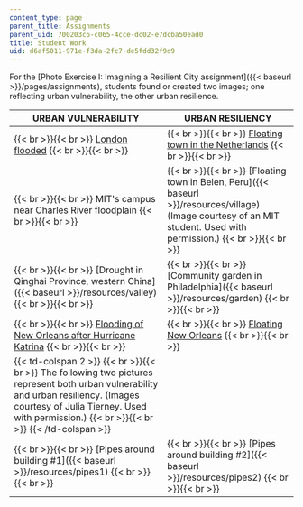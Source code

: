 ```yaml
---
content_type: page
parent_title: Assignments
parent_uid: 700203c6-c065-4cce-dc02-e7dcba50ead0
title: Student Work
uid: d6af5011-971e-f3da-2fc7-de5fdd32f9d9
---
```


For the [Photo Exercise I: Imagining a Resilient City assignment]({{< baseurl >}}/pages/assignments), students found or created two images; one reflecting urban vulnerability, the other urban resilience.

| URBAN VULNERABILITY | URBAN RESILIENCY |
| --- | --- |
|  {{< br >}}{{< br >}} [London flooded](http://news.bbc.co.uk/2/shared/spl/hi/pop_ups/07/uk_enl_1185603003/html/1.stm) {{< br >}}{{< br >}}  |  {{< br >}}{{< br >}} [Floating town in the Netherlands](https://www.technologyreview.com/2007/07/01/224741/saving-holland/) {{< br >}}{{< br >}}  |
|  {{< br >}}{{< br >}} MIT's campus near Charles River floodplain {{< br >}}{{< br >}}  |  {{< br >}}{{< br >}} [Floating town in Belen, Peru]({{< baseurl >}}/resources/village) (Image courtesy of an MIT student. Used with permission.) {{< br >}}{{< br >}}  |
|  {{< br >}}{{< br >}} [Drought in Qinghai Province, western China]({{< baseurl >}}/resources/valley) {{< br >}}{{< br >}}  |  {{< br >}}{{< br >}} [Community garden in Philadelphia]({{< baseurl >}}/resources/garden) {{< br >}}{{< br >}}  |
|  {{< br >}}{{< br >}} [Flooding of New Orleans after Hurricane Katrina](http://2.bp.blogspot.com/_IX8poG1JX9c/SedZFL5A-mI/AAAAAAAAAVY/WF8bDdOd_yw/s400/amazing_natural_disasters_photos_04.jpg) {{< br >}}{{< br >}}  |  {{< br >}}{{< br >}} [Floating New Orleans](http://cdn.ebaumsworld.com/thumbs/video/361797/81731411.jpg)  {{< br >}}{{< br >}}  |
| {{< td-colspan 2 >}} {{< br >}}{{< br >}} The following two pictures represent both urban vulnerability and urban resiliency. (Images courtesy of Julia Tierney. Used with permission.) {{< br >}}{{< br >}} {{< /td-colspan >}} ||
|  {{< br >}}{{< br >}} [Pipes around building #1]({{< baseurl >}}/resources/pipes1) {{< br >}}{{< br >}}  |  {{< br >}}{{< br >}} [Pipes around building #2]({{< baseurl >}}/resources/pipes2) {{< br >}}{{< br >}}